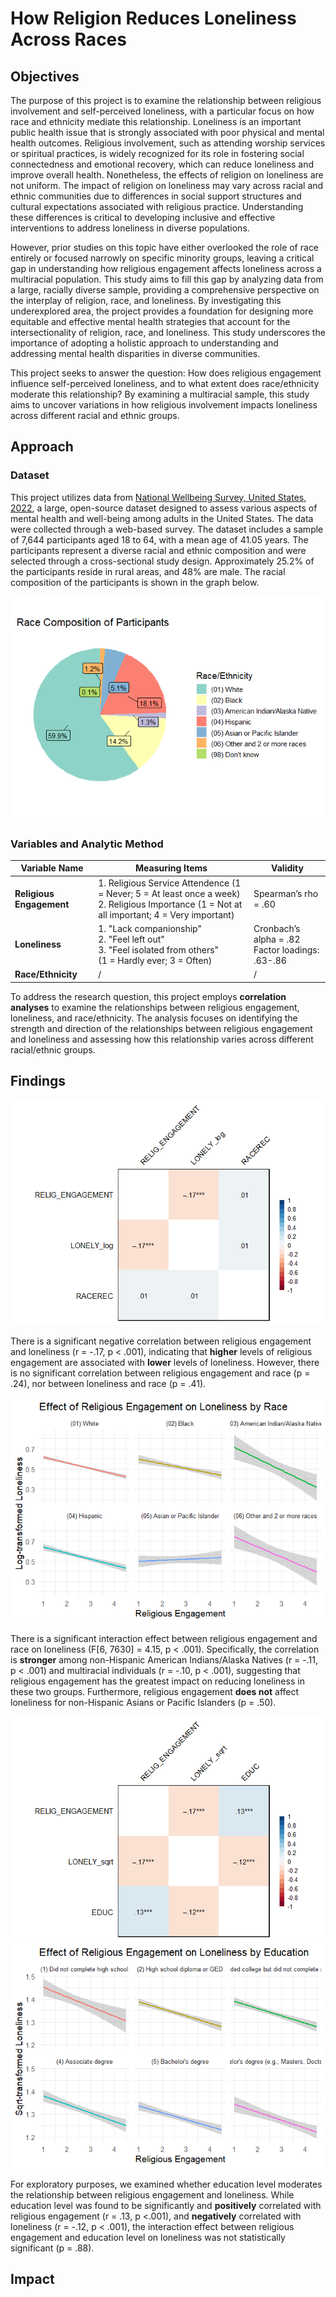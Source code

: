 # How Religion Reduces Loneliness Across Races

## Objectives
The purpose of this project is to examine the relationship between religious involvement and self-perceived loneliness, with a particular focus on how race and ethnicity mediate this relationship. Loneliness is an important public health issue that is strongly associated with poor physical and mental health outcomes. Religious involvement, such as attending worship services or spiritual practices, is widely recognized for its role in fostering social connectedness and emotional recovery, which can reduce loneliness and improve overall health. Nonetheless, the effects of religion on loneliness are not uniform. The impact of religion on loneliness may vary across racial and ethnic communities due to differences in social support structures and cultural expectations associated with religious practice. Understanding these differences is critical to developing inclusive and effective interventions to address loneliness in diverse populations.

However, prior studies on this topic have either overlooked the role of race entirely or focused narrowly on specific minority groups, leaving a critical gap in understanding how religious engagement affects loneliness across a multiracial population. This study aims to fill this gap by analyzing data from a large, racially diverse sample, providing a comprehensive perspective on the interplay of religion, race, and loneliness. By investigating this underexplored area, the project provides a foundation for designing more equitable and effective mental health strategies that account for the intersectionality of religion, race, and loneliness. This study underscores the importance of adopting a holistic approach to understanding and addressing mental health disparities in diverse communities.
  
This project seeks to answer the question: How does religious engagement influence self-perceived loneliness, and to what extent does race/ethnicity moderate this relationship? By examining a multiracial sample, this study aims to uncover variations in how religious involvement impacts loneliness across different racial and ethnic groups.

## Approach
### Dataset
This project utilizes data from [National Wellbeing Survey, United States, 2022](https://www.icpsr.umich.edu/web/ICPSR/studies/38964/summary), a large, open-source dataset designed to assess various aspects of mental health and well-being among adults in the United States. The data were collected through a web-based survey. The dataset includes a sample of 7,644 participants aged 18 to 64, with a mean age of 41.05 years. The participants represent a diverse racial and ethnic composition and were selected through a cross-sectional study design. Approximately 25.2% of the participants reside in rural areas, and 48% are male. The racial composition of the participants is shown in the graph below.
  
![Pie chart of participants' racial composition](MyProject_files/figure-gfm/unnamed-chunk-2-1.png)
  
### Variables and Analytic Method
| Variable Name | Measuring Items | Validity |
| --- | --- | --- |
| **Religious Engagement** | 1. Religious Service Attendence (1 = Never; 5 = At least once a week) <br> 2. Religious Importance (1 = Not at all important; 4 = Very important) | Spearman’s rho = .60 |
| **Loneliness** | 1. "Lack companionship" <br> 2. "Feel left out" <br> 3. "Feel isolated from others" <br> (1 = Hardly ever; 3 = Often) | Cronbach’s alpha = .82 <br> Factor loadings: .63-.86 |
| **Race/Ethnicity** | / | / |

To address the research question, this project employs **correlation analyses** to examine the relationships between religious engagement, loneliness, and race/ethnicity. The analysis focuses on identifying the strength and direction of the relationships between religious engagement and loneliness and assessing how this relationship varies across different racial/ethnic groups.

## Findings
![Correlation Matrix RLR](MyProject_files/figure-gfm/unnamed-chunk-6-1.png)

There is a significant negative correlation between religious engagement and loneliness (r = -.17, p < .001), indicating that **higher** levels of religious engagement are associated with **lower** levels of loneliness. However, there is no significant correlation between religious engagement and race (p = .24), nor between loneliness and race (p = .41).

![Line Graph RLR](MyProject_files/figure-gfm/unnamed-chunk-10-4.png)

There is a significant interaction effect between religious engagement and race on loneliness (F[6, 7630] = 4.15, p < .001). Specifically, the correlation is **stronger** among non-Hispanic American Indians/Alaska Natives (r = -.11, p < .001) and multiracial individuals  (r = -.10, p < .001), suggesting that religious engagement has the greatest impact on reducing loneliness in these two groups. Furthermore, religious engagement **does not** affect loneliness for non-Hispanic Asians or Pacific Islanders (p = .50).

![Correlation Matrix RLE](MyProject_files/figure-gfm/unnamed-chunk-9-1.png)
![Line Graph RLE](MyProject_files/figure-gfm/unnamed-chunk-9-2.png)

For exploratory purposes, we examined whether education level moderates the relationship between religious engagement and loneliness. While education level was found to be significantly and **positively** correlated with religious engagement (r = .13, p <.001), and **negatively** correlated with loneliness (r = -.12, p < .001), the interaction effect between religious engagement and education level on loneliness was not statistically significant (p = .88).

## Impact
